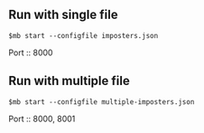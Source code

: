 ## Run with single file
```
$mb start --configfile imposters.json
```
Port :: 8000

## Run with multiple file
```
$mb start --configfile multiple-imposters.json
```

Port :: 8000, 8001